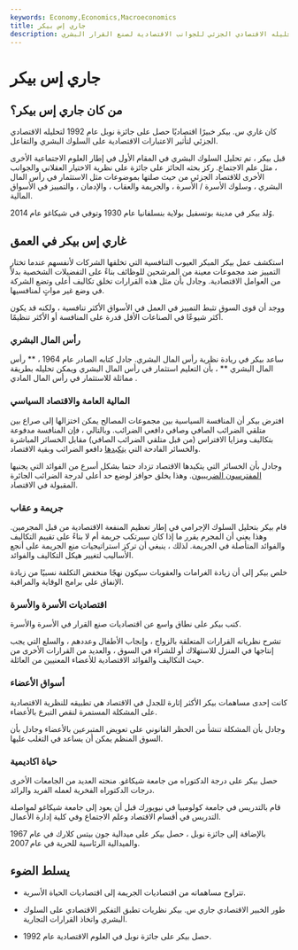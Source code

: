 ```yaml
---
keywords: Economy,Economics,Macroeconomics
title: جاري إس بيكر
description: كان غاري س. بيكر خبيرًا اقتصاديًا أمريكيًا فاز بجائزة نوبل عام 1992 لتحليله الاقتصادي الجزئي للجوانب الاقتصادية لصنع القرار البشري.
---
```


# جاري إس بيكر
## من كان جاري إس بيكر؟

كان غاري س. بيكر خبيرًا اقتصاديًا حصل على جائزة نوبل عام 1992 لتحليله الاقتصادي الجزئي لتأثير الاعتبارات الاقتصادية على السلوك البشري والتفاعل.

قبل بيكر ، تم تحليل السلوك البشري في المقام الأول في إطار العلوم الاجتماعية الأخرى ، مثل علم الاجتماع. ركز بحثه الحائز على جائزة على نظرية الاختيار العقلاني والجوانب الأخرى للاقتصاد الجزئي من حيث صلتها بموضوعات مثل الاستثمار في رأس المال البشري ، وسلوك الأسرة / الأسرة ، والجريمة والعقاب ، والإدمان ، والتمييز في الأسواق المالية.

وُلد بيكر في مدينة بوتسفيل بولاية بنسلفانيا عام 1930 وتوفي في شيكاغو عام 2014.

## غاري إس بيكر في العمق

استكشف عمل بيكر المبكر العيوب التنافسية التي تخلقها الشركات لأنفسهم عندما تختار التمييز ضد مجموعات معينة من المرشحين للوظائف بناءً على التفضيلات الشخصية بدلاً من العوامل الاقتصادية. وجادل بأن مثل هذه القرارات تخلق تكاليف أعلى وتضع الشركة في وضع غير مواتٍ لمنافسيها.

ووجد أن قوى السوق تثبط التمييز في العمل في الأسواق الأكثر تنافسية ، ولكنه قد يكون أكثر شيوعًا في الصناعات الأقل قدرة على المنافسة أو الأكثر تنظيمًا.

### رأس المال البشري

ساعد بيكر في ريادة نظرية رأس المال البشري. جادل كتابه الصادر عام 1964 ، ** رأس المال البشري ** ، بأن التعليم استثمار في رأس المال البشري ويمكن تحليله بطريقة مماثلة للاستثمار في رأس المال المادي .

### المالية العامة والاقتصاد السياسي

افترض بيكر أن المنافسة السياسية بين مجموعات المصالح يمكن اختزالها إلى صراع بين متلقي الضرائب الصافي وصافي دافعي الضرائب. وبالتالي ، فإن المنافسة مدفوعة بتكاليف ومزايا الافتراس (من قبل متلقي الضرائب الصافي) مقابل الخسائر المباشرة والخسائر الفادحة التي [يتكبدها](/deadweightloss) دافعو الضرائب وبقية الاقتصاد.

وجادل بأن الخسائر التي يتكبدها الاقتصاد تزداد حتما بشكل أسرع من الفوائد التي يجنيها [المفترسون الضريبيون](/predator). وهذا يخلق حوافز لوضع حد أعلى لدرجة الضرائب الجائرة المقبولة في الاقتصاد.

### جريمة و عقاب

قام بيكر بتحليل السلوك الإجرامي في إطار تعظيم المنفعة الاقتصادية من قبل المجرمين. وهذا يعني أن المجرم يقرر ما إذا كان سيرتكب جريمة أم لا بناءً على تقييم التكاليف والفوائد المتأصلة في الجريمة. لذلك ، ينبغي أن تركز استراتيجيات منع الجريمة على أنجع الأساليب لتغيير هيكل التكاليف والفوائد.

خلص بيكر إلى أن زيادة الغرامات والعقوبات سيكون نهجًا منخفض التكلفة نسبيًا من زيادة الإنفاق على برامج الوقاية والمراقبة.

### اقتصاديات الأسرة والأسرة

كتب بيكر على نطاق واسع عن اقتصاديات صنع القرار في الأسرة والأسرة.

تشرح نظرياته القرارات المتعلقة بالزواج ، وإنجاب الأطفال وعددهم ، والسلع التي يجب إنتاجها في المنزل للاستهلاك أو للشراء في السوق ، والعديد من القرارات الأخرى من حيث التكاليف والفوائد الاقتصادية للأعضاء المعنيين من العائلة.

### أسواق الأعضاء

كانت إحدى مساهمات بيكر الأكثر إثارة للجدل في الاقتصاد هي تطبيقه للنظرية الاقتصادية على المشكلة المستمرة لنقص التبرع بالأعضاء.

وجادل بأن المشكلة تنشأ من الحظر القانوني على تعويض المتبرعين بالأعضاء وجادل بأن السوق المنظم يمكن أن يساعد في التغلب عليها.

### حياة اكاديمية

حصل بيكر على درجة الدكتوراه من جامعة شيكاغو. منحته العديد من الجامعات الأخرى درجات الدكتوراه الفخرية لعمله الفريد والرائد.

قام بالتدريس في جامعة كولومبيا في نيويورك قبل أن يعود إلى جامعة شيكاغو لمواصلة التدريس في أقسام الاقتصاد وعلم الاجتماع وفي كلية إدارة الأعمال.

بالإضافة إلى جائزة نوبل ، حصل بيكر على ميدالية جون بيتس كلارك في عام 1967 والميدالية الرئاسية للحرية في عام 2007.

## يسلط الضوء

- تتراوح مساهماته من اقتصاديات الجريمة إلى اقتصاديات الحياة الأسرية.

- طور الخبير الاقتصادي جاري س. بيكر نظريات تطبق التفكير الاقتصادي على السلوك البشري واتخاذ القرارات التجارية.

- حصل بيكر على جائزة نوبل في العلوم الاقتصادية عام 1992.


